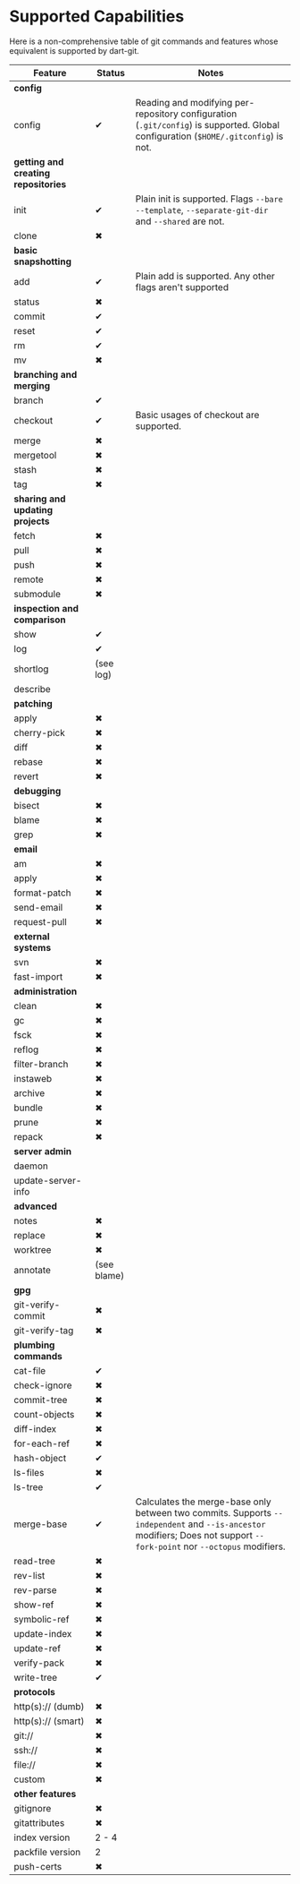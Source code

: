 Supported Capabilities
======================

Here is a non-comprehensive table of git commands and features whose equivalent
is supported by dart-git.

| Feature                               | Status | Notes |
|---------------------------------------|--------|-------|
| **config**                            |
| config                                | ✔ | Reading and modifying per-repository configuration (`.git/config`) is supported. Global configuration (`$HOME/.gitconfig`) is not. |
| **getting and creating repositories** |
| init                                  | ✔ | Plain init is supported. Flags `--bare` `--template`, `--separate-git-dir` and `--shared` are not. |
| clone                                 | ✖ |
| **basic snapshotting** |
| add                                   | ✔ | Plain add is supported. Any other flags aren't supported |
| status                                | ✖ |
| commit                                | ✔ |
| reset                                 | ✔ |
| rm                                    | ✔ |
| mv                                    | ✖ |
| **branching and merging** |
| branch                                | ✔ |
| checkout                              | ✔ | Basic usages of checkout are supported. |
| merge                                 | ✖ |
| mergetool                             | ✖ |
| stash                                 | ✖ |
| tag                                   | ✖ |
| **sharing and updating projects** |
| fetch                                 | ✖ |
| pull                                  | ✖ |
| push                                  | ✖ |
| remote                                | ✖ |
| submodule                             | ✖ |
| **inspection and comparison** |
| show                                  | ✔ |
| log                                   | ✔ |
| shortlog                              | (see log) |
| describe                              | |
| **patching** |
| apply                                 | ✖ |
| cherry-pick                           | ✖ |
| diff                                  | ✖ |
| rebase                                | ✖ |
| revert                                | ✖ |
| **debugging** |
| bisect                                | ✖ |
| blame                                 | ✖ |
| grep                                  | ✖ |
| **email** ||
| am                                    | ✖ |
| apply                                 | ✖ |
| format-patch                          | ✖ |
| send-email                            | ✖ |
| request-pull                          | ✖ |
| **external systems** |
| svn                                   | ✖ |
| fast-import                           | ✖ |
| **administration** |
| clean                                 | ✖ |
| gc                                    | ✖ |
| fsck                                  | ✖ |
| reflog                                | ✖ |
| filter-branch                         | ✖ |
| instaweb                              | ✖ |
| archive                               | ✖ |
| bundle                                | ✖ |
| prune                                 | ✖ |
| repack                                | ✖ |
| **server admin** |
| daemon                                | |
| update-server-info                    | |
| **advanced** |
| notes                                 | ✖ |
| replace                               | ✖ |
| worktree                              | ✖ |
| annotate                              | (see blame) |
| **gpg** |
| git-verify-commit                     | ✖ |
| git-verify-tag                        | ✖ |
| **plumbing commands** |
| cat-file                              | ✔ |
| check-ignore                          | ✖ |
| commit-tree                           | ✖ |
| count-objects                         | ✖ |
| diff-index                            | ✖ |
| for-each-ref                          | ✖ |
| hash-object                           | ✔ |
| ls-files                              | ✖ |
| ls-tree                               | ✔ |
| merge-base                            | ✔ | Calculates the merge-base only between two commits. Supports `--independent` and `--is-ancestor` modifiers; Does not support `--fork-point` nor `--octopus` modifiers. |
| read-tree                             | ✖ |
| rev-list                              | ✖ |
| rev-parse                             | ✖ |
| show-ref                              | ✖ |
| symbolic-ref                          | ✖ |
| update-index                          | ✖ |
| update-ref                            | ✖ |
| verify-pack                           | ✖ |
| write-tree                            | ✔ |
| **protocols** |
| http(s):// (dumb)                     | ✖ |
| http(s):// (smart)                    | ✖ |
| git://                                | ✖ |
| ssh://                                | ✖ |
| file://                               | ✖ |
| custom                                | ✖ |
| **other features** |
| gitignore                             | ✖ |
| gitattributes                         | ✖ |
| index version                         | 2 - 4 |
| packfile version                      | 2 |
| push-certs                            | ✖ |
